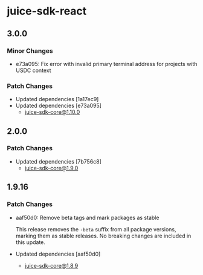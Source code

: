 # juice-sdk-react

## 3.0.0

### Minor Changes

- e73a095: Fix error with invalid primary terminal address for projects with USDC context

### Patch Changes

- Updated dependencies [1a17ec9]
- Updated dependencies [e73a095]
  - juice-sdk-core@1.10.0

## 2.0.0

### Patch Changes

- Updated dependencies [7b756c8]
  - juice-sdk-core@1.9.0

## 1.9.16

### Patch Changes

- aaf50d0: Remove beta tags and mark packages as stable

  This release removes the `-beta` suffix from all package versions, marking them as stable releases. No breaking changes are included in this update.

- Updated dependencies [aaf50d0]
  - juice-sdk-core@1.8.9
